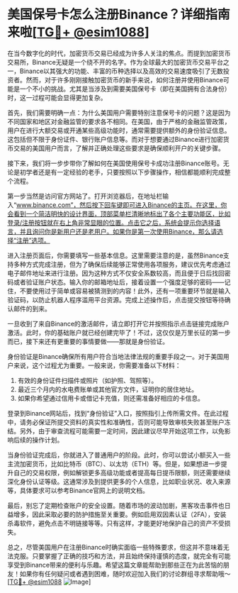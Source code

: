 # 美国保号卡怎么注册Binance？详细指南来啦[[TG💪+ @esim1088](https://t.me/s/esim1088)]

在当今数字化的时代，加密货币交易已经成为许多人关注的焦点。而提到加密货币交易所，Binance无疑是一个绕不开的名字。作为全球最大的加密货币交易平台之一，Binance以其强大的功能、丰富的币种选择以及高效的交易速度吸引了无数投资者。然而，对于许多刚刚接触加密货币的新手来说，如何注册并使用Binance可能是一个不小的挑战。尤其是当涉及到需要美国保号卡（即在美国拥有合法身份）时，这一过程可能会显得更加复杂。

首先，我们需要明确一点：为什么美国用户需要特别注意保号卡的问题？这是因为不同国家和地区对金融监管的要求各不相同。在美国，由于严格的金融监管政策，用户在进行大额交易或开通某些高级功能时，通常需要提供额外的身份验证信息。这包括但不限于身份证件、银行账户信息等。而对于想要通过Binance进行加密货币交易的美国用户而言，了解并正确处理这些要求是确保顺利开户的关键步骤。

接下来，我们将一步步带你了解如何在美国使用保号卡成功注册Binance账号。无论是初学者还是有一定经验的老手，只要按照以下步骤操作，相信都能顺利完成整个流程。

第一步当然是访问官方网站了。打开浏览器后，在地址栏输入“www.binance.com”，然后按下回车键即可进入Binance的主页。在这里，你会看到一个简洁明快的设计界面，顶部菜单栏清晰地标出了各个主要功能区，比如登录/注册按钮就在右上角非常显眼的位置。点击它之后，系统会提示你选择语言，并且询问你是新用户还是老用户。如果你是第一次使用Binance，那么请选择“注册”选项。

进入注册页面后，你需要填写一些基本信息。这里需要注意的是，虽然Binance支持多种方式完成注册，但为了确保后续能够正常使用各项服务，建议优先考虑通过电子邮件地址来进行注册。因为这种方式不仅安全系数较高，而且便于日后找回密码或者验证账户状态。输入你的邮箱地址后，接着设置一个强度足够的密码——记住，不要使用过于简单或容易被猜测到的内容！此外，还有一项重要环节就是输入验证码，以防止机器人程序滥用平台资源。完成上述操作后，点击提交按钮等待确认邮件的到来。

一旦收到了来自Binance的激活邮件，请立即打开它并按照指示点击链接完成账户激活。此时，你的基础账户就已经创建完毕了！不过，这仅仅是万里长征的第一步而已，接下来还有更重要的事情要做——那就是身份验证。

身份验证是Binance确保所有用户符合当地法律法规的重要手段之一。对于美国用户来说，这个过程尤为重要。一般来说，你需要准备以下材料：

1. 有效的身份证件扫描件或照片（如护照、驾照等）。
2. 最近三个月内的水电费账单或其他官方文件，证明你的居住地址。
3. 如果你希望通过信用卡或借记卡充值，则还需准备好相应的卡信息。

登录到Binance网站后，找到“身份验证”入口，按照指引上传所需文件。在此过程中，请务必保证所提交资料的真实性和准确性，否则可能导致审核失败甚至账户冻结。另外，由于审查流程可能需要一定时间，因此建议尽早开始这项工作，以免影响后续的操作计划。

当身份验证完成后，你就进入了普通用户的阶段。此时，你可以尝试小额买入一些主流加密货币，比如比特币（BTC）、以太坊（ETH）等。但是，如果想进一步提升自己的交易权限，例如解锁更多高级功能或者提高每日提币限额，则还需要继续深化身份认证等级。这通常涉及到提供更多的个人信息，比如职业状况、收入来源等，具体要求可以参考Binance官网上的说明文档。

最后，别忘了定期检查账户的安全设置。随着市场的波动加剧，黑客攻击事件也日益增多，因此采取必要的防护措施至关重要。例如启用双因素认证（2FA），安装杀毒软件，避免点击不明链接等等。只有这样，才能更好地保护自己的资产不受损失。

总之，尽管美国用户在注册Binance时确实面临一些特殊要求，但这并不意味着无法克服。只要掌握了正确的技巧和方法，并且始终保持谨慎的态度，就完全有可能享受到Binance带来的便利与乐趣。希望这篇文章能帮助到那些正在为此苦恼的朋友！如果你有任何疑问或者遇到困难，随时欢迎加入我们的讨论群组寻求帮助哦～[[TG💪+ @esim1088](https://t.me/s/esim1088) ![Image](https://i.postimg.cc/4NQfJmqS/Snipaste-2025-05-13-00-14-12.png)]
